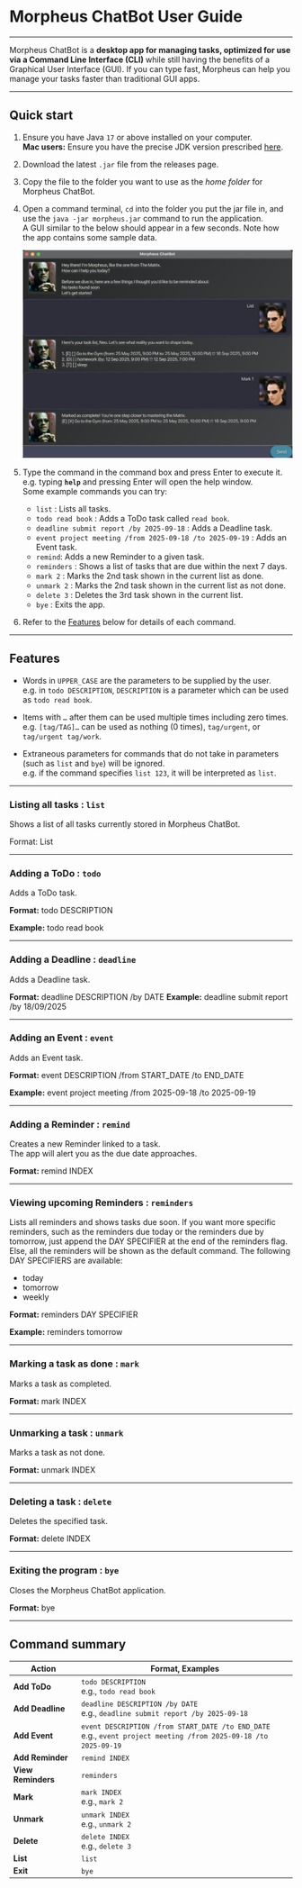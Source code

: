 # Morpheus ChatBot User Guide

---

Morpheus ChatBot is a **desktop app for managing tasks, optimized for use via a Command Line Interface (CLI)** while still having the benefits of a Graphical User Interface (GUI). If you can type fast, Morpheus can help you manage your tasks faster than traditional GUI apps.

--------------------------------------------------------------------------------------------------------------------

## Quick start

1. Ensure you have Java `17` or above installed on your computer.<br>
   **Mac users:** Ensure you have the precise JDK version prescribed [here](https://se-education.org/guides/tutorials/javaInstallationMac.html).

2. Download the latest `.jar` file from the releases page.

3. Copy the file to the folder you want to use as the _home folder_ for Morpheus ChatBot.

4. Open a command terminal, `cd` into the folder you put the jar file in, and use the `java -jar morpheus.jar` command to run the application.<br>
   A GUI similar to the below should appear in a few seconds. Note how the app contains some sample data.<br>
   
   ![Ui](./Ui.png)

5. Type the command in the command box and press Enter to execute it. e.g. typing **`help`** and pressing Enter will open the help window.<br>
   Some example commands you can try:

    * `list` : Lists all tasks.
    * `todo read book` : Adds a ToDo task called `read book`.
    * `deadline submit report /by 2025-09-18` : Adds a Deadline task.
    * `event project meeting /from 2025-09-18 /to 2025-09-19` : Adds an Event task.
    * `remind`: Adds a new Reminder to a given task.
    * `reminders` : Shows a list of tasks that are due within the next 7 days.
    * `mark 2` : Marks the 2nd task shown in the current list as done.
    * `unmark 2` : Marks the 2nd task shown in the current list as not done.
    * `delete 3` : Deletes the 3rd task shown in the current list.
    * `bye` : Exits the app.

6. Refer to the [Features](#features) below for details of each command.

--------------------------------------------------------------------------------------------------------------------

## Features

<div markdown="block" class="alert alert-info">

* Words in `UPPER_CASE` are the parameters to be supplied by the user.<br>
  e.g. in `todo DESCRIPTION`, `DESCRIPTION` is a parameter which can be used as `todo read book`.

* Items with `…` after them can be used multiple times including zero times.<br>
  e.g. `[tag/TAG]…` can be used as nothing (0 times), `tag/urgent`, or `tag/urgent tag/work`.

* Extraneous parameters for commands that do not take in parameters (such as `list` and `bye`) will be ignored.<br>
  e.g. if the command specifies `list 123`, it will be interpreted as `list`.

</div>

---

### Listing all tasks : `list`
Shows a list of all tasks currently stored in Morpheus ChatBot. 

Format: List

---

### Adding a ToDo : `todo`
Adds a ToDo task.

**Format:**  todo DESCRIPTION

**Example:**  todo read book

---

### Adding a Deadline : `deadline`
Adds a Deadline task.

**Format:** deadline DESCRIPTION /by DATE
**Example:** deadline submit report /by 18/09/2025

---

### Adding an Event : `event`
Adds an Event task.

**Format:**  event DESCRIPTION /from START_DATE /to END_DATE

**Example:**  event project meeting /from 2025-09-18 /to 2025-09-19

---

### Adding a Reminder : `remind`
Creates a new Reminder linked to a task.  
The app will alert you as the due date approaches.

**Format:** remind INDEX

---

### Viewing upcoming Reminders : `reminders`
Lists all reminders and shows tasks due soon. If you want more specific reminders, such as the reminders due today or the reminders due by tomorrow, just append the DAY SPECIFIER at the end of the reminders flag. Else, all the reminders will be shown as the default command.
The following DAY SPECIFIERS are available: 
* today
* tomorrow
* weekly

**Format:** reminders DAY SPECIFIER

**Example:** reminders tomorrow

---

### Marking a task as done : `mark`
Marks a task as completed.

**Format:** mark INDEX

---

### Unmarking a task : `unmark`
Marks a task as not done.

**Format:** unmark INDEX

---

### Deleting a task : `delete`
Deletes the specified task.

**Format:** delete INDEX

---

### Exiting the program : `bye`
Closes the Morpheus ChatBot application.

**Format:** bye

--------------------------------------------------------------------------------------------------------------------
## Command summary

Action | Format, Examples
--------|------------------
**Add ToDo** | `todo DESCRIPTION` <br> e.g., `todo read book`
**Add Deadline** | `deadline DESCRIPTION /by DATE` <br> e.g., `deadline submit report /by 2025-09-18`
**Add Event** | `event DESCRIPTION /from START_DATE /to END_DATE` <br> e.g., `event project meeting /from 2025-09-18 /to 2025-09-19`
**Add Reminder** | `remind INDEX`
**View Reminders** | `reminders`
**Mark** | `mark INDEX`<br> e.g., `mark 2`
**Unmark** | `unmark INDEX`<br> e.g., `unmark 2`
**Delete** | `delete INDEX`<br> e.g., `delete 3`
**List** | `list`
**Exit** | `bye`
